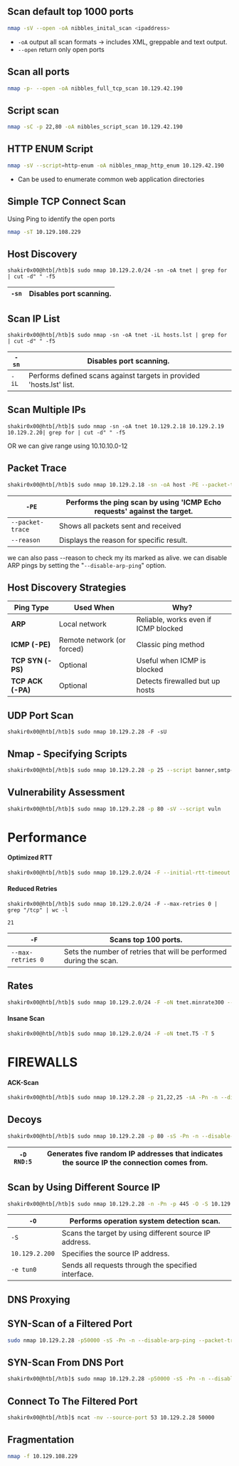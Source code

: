 ## Scan default top 1000 ports
```sh
nmap -sV --open -oA nibbles_inital_scan <ipaddress>
```
- `-oA` output all scan formats -> includes XML, greppable and text output. 
- `--open` return only open ports

## Scan all ports
```sh
nmap -p- --open -oA nibbles_full_tcp_scan 10.129.42.190
```

## Script scan
```sh
nmap -sC -p 22,80 -oA nibbles_script_scan 10.129.42.190
```

## HTTP ENUM Script

```sh
nmap -sV --script=http-enum -oA nibbles_nmap_http_enum 10.129.42.190
```
- Can be used to enumerate common web application directories

## Simple TCP Connect Scan

Using Ping to identify the open ports

```sh
nmap -sT 10.129.108.229
```

## Host Discovery
```shell
shakir0x00@htb[/htb]$ sudo nmap 10.129.2.0/24 -sn -oA tnet | grep for | cut -d" " -f5
```


| `-sn` | Disables port scanning. |
| ----- | ----------------------- |

## Scan IP List
```shell
shakir0x00@htb[/htb]$ sudo nmap -sn -oA tnet -iL hosts.lst | grep for | cut -d" " -f5
```

| `-sn` | Disables port scanning.                                              |
| ----- | -------------------------------------------------------------------- |
| `-iL` | Performs defined scans against targets in provided 'hosts.lst' list. |

## Scan Multiple IPs

```shell
shakir0x00@htb[/htb]$ sudo nmap -sn -oA tnet 10.129.2.18 10.129.2.19 10.129.2.20| grep for | cut -d" " -f5

```

OR we can give range using 10.10.10.0-12

## Packet Trace 

```sh
shakir0x00@htb[/htb]$ sudo nmap 10.129.2.18 -sn -oA host -PE --packet-trace 

```

| `-PE`            | Performs the ping scan by using 'ICMP Echo requests' against the target. |
| ---------------- | ------------------------------------------------------------------------ |
| `--packet-trace` | Shows all packets sent and received                                      |
| `--reason`       | Displays the reason for specific result.                                 |
we can also pass --reason to check my its marked as alive.
we can disable ARP pings by setting the "`--disable-arp-ping`" option.


## Host Discovery Strategies
| Ping Type         | Used When                  | Why?                                 |
| ----------------- | -------------------------- | ------------------------------------ |
| **ARP**           | Local network              | Reliable, works even if ICMP blocked |
| **ICMP (-PE)**    | Remote network (or forced) | Classic ping method                  |
| **TCP SYN (-PS)** | Optional                   | Useful when ICMP is blocked          |
| **TCP ACK (-PA)** | Optional                   | Detects firewalled but up hosts      |
## UDP Port Scan 


```shell
shakir0x00@htb[/htb]$ sudo nmap 10.129.2.28 -F -sU
```


## Nmap - Specifying Scripts

```sh
shakir0x00@htb[/htb]$ sudo nmap 10.129.2.28 -p 25 --script banner,smtp-commands
```

## Vulnerability Assessment

```sh
shakir0x00@htb[/htb]$ sudo nmap 10.129.2.28 -p 80 -sV --script vuln 
```


# Performance
#### Optimized RTT

```sh
shakir0x00@htb[/htb]$ sudo nmap 10.129.2.0/24 -F --initial-rtt-timeout 50ms --max-rtt-timeout 100ms

```

#### Reduced Retries

```shell-session
shakir0x00@htb[/htb]$ sudo nmap 10.129.2.0/24 -F --max-retries 0 | grep "/tcp" | wc -l

21
```

| `-F`                 | Scans top 100 ports.                                               |
| -------------------- | ------------------------------------------------------------------ |
| `--max-retries 0`    | Sets the number of retries that will be performed during the scan. |
## Rates

```sh
shakir0x00@htb[/htb]$ sudo nmap 10.129.2.0/24 -F -oN tnet.minrate300 --min-rate 300
```
#### Insane Scan

```sh
shakir0x00@htb[/htb]$ sudo nmap 10.129.2.0/24 -F -oN tnet.T5 -T 5

```


# FIREWALLS

#### ACK-Scan
```sh
shakir0x00@htb[/htb]$ sudo nmap 10.129.2.28 -p 21,22,25 -sA -Pn -n --disable-arp-ping --packet-trace

```

## Decoys

```sh
shakir0x00@htb[/htb]$ sudo nmap 10.129.2.28 -p 80 -sS -Pn -n --disable-arp-ping --packet-trace -D RND:5

```

| `-D RND:5` | Generates five random IP addresses that indicates the source IP the connection comes from. |
| ---------- | ------------------------------------------------------------------------------------------ |

## Scan by Using Different Source IP

```sh
shakir0x00@htb[/htb]$ sudo nmap 10.129.2.28 -n -Pn -p 445 -O -S 10.129.2.200 -e tun0
```



| `-O`           | Performs operation system detection scan.              |
| -------------- | ------------------------------------------------------ |
| `-S`           | Scans the target by using different source IP address. |
| `10.129.2.200` | Specifies the source IP address.                       |
| `-e tun0`      | Sends all requests through the specified interface.    |
## DNS Proxying

## SYN-Scan of a Filtered Port

```sh
sudo nmap 10.129.2.28 -p50000 -sS -Pn -n --disable-arp-ping --packet-trace
```

## SYN-Scan From DNS Port
```sh
shakir0x00@htb[/htb]$ sudo nmap 10.129.2.28 -p50000 -sS -Pn -n --disable-arp-ping --packet-trace --source-port 53
```

## Connect To The Filtered Port

```sh
shakir0x00@htb[/htb]$ ncat -nv --source-port 53 10.129.2.28 50000

```

## Fragmentation

```sh
nmap -f 10.129.108.229
```


